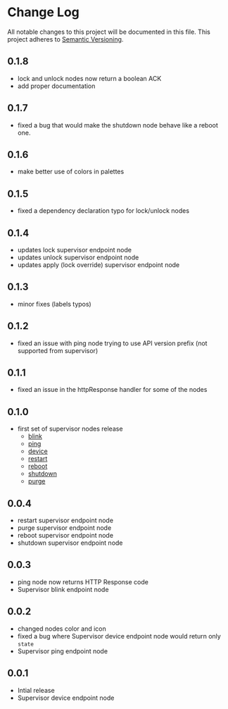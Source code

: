 # Change Log

All notable changes to this project will be documented in this file.
This project adheres to [Semantic Versioning](http://semver.org/).

## 0.1.8

* lock and unlock nodes now return a boolean ACK
* add proper documentation

## 0.1.7

* fixed a bug that would make the shutdown node behave like a reboot one.

## 0.1.6

* make better use of colors in palettes

## 0.1.5

* fixed a dependency declaration typo for lock/unlock nodes

## 0.1.4

* updates lock supervisor endpoint node
* updates unlock supervisor endpoint node
* updates apply (lock override) supervisor endpoint node

## 0.1.3

* minor fixes (labels typos)

## 0.1.2

* fixed an issue with ping node trying to use API version prefix (not supported from supervisor)

## 0.1.1

* fixed an issue in the httpResponse handler for some of the nodes

## 0.1.0
* first set of supervisor nodes release
  * [blink](https://docs.balena.io/runtime/supervisor-api/#post-v1-blink)
  * [ping](https://docs.balena.io/runtime/supervisor-api/#get-ping)
  * [device](https://docs.balena.io/runtime/supervisor-api/#get-v1-device)
  * [restart](https://docs.balena.io/runtime/supervisor-api/#post-v1-restart)
  * [reboot](https://docs.balena.io/runtime/supervisor-api/#post-v1-reboot)
  * [shutdown](https://docs.balena.io/runtime/supervisor-api/#post-v1-shutdown)
  * [purge](https://docs.balena.io/runtime/supervisor-api/#post-v1-purge)

## 0.0.4
* restart supervisor endpoint node
* purge supervisor endpoint node
* reboot supervisor endpoint node
* shutdown supervisor endpoint node

## 0.0.3
* ping node now returns HTTP Response code
* Supervisor blink endpoint node

## 0.0.2
* changed nodes color and icon
* fixed a bug where Supervisor device endpoint node would return only `state`
* Supervisor ping endpoint node

## 0.0.1
* Intial release
* Supervisor device endpoint node
